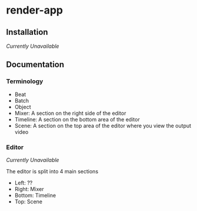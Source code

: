 # render-app

## Installation
_Currently Unavailable_

## Documentation

### Terminology
- Beat
- Batch
- Object
- Mixer: A section on the right side of the editor
- Timeline: A section on the bottom area of the editor
- Scene: A section on the top area of the editor where you view the output video

### Editor
_Currently Unavailable_

The editor is split into 4 main sections
- Left: ??
- Right: Mixer
- Bottom: Timeline
- Top: Scene
